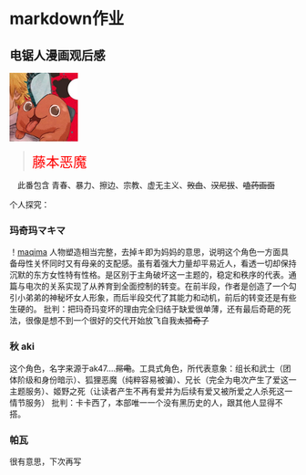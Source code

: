 # markdown作业

## 电锯人漫画观后感

![电锯人](dianju.jpg)

><font color=red size=5>藤本恶魔</font>

&ensp;&ensp;此番包含 青春、暴力、擦边、宗教、虚无主义、~~败血~~、~~汉尼拔~~、~~嗑药画面~~

个人探究：
### 玛奇玛マキマ
！[maqima](https://c-ssl.duitang.com/uploads/blog/202012/24/20201224172833_0d845.jpg)
人物塑造相当完整，去掉キ即为妈妈的意思，说明这个角色一方面具备母性关怀同时又有母亲的支配感。虽有着强大力量却平易近人，看透一切却保持沉默的东方女性特有性格。是区别于主角破坏这一主题的，稳定和秩序的代表。通篇与电次的关系实现了从养育到全面控制的转变。在前半段，作者是创造了一个勾引小弟弟的神秘坏女人形象，而后半段交代了其能力和动机，前后的转变还是有些生硬的。
批判：把玛奇玛变坏的理由完全归结于缺爱很单薄，还有最后奇葩的死法，很像是想不到一个很好的交代开始放飞自我~~太猎奇了~~
### 秋 aki
这个角色，名字来源于ak47....~~屌嘞~~。工具式角色，所代表意象：组长和武士（团体阶级和身份暗示）、狐狸恶魔（纯粹容易被骗）、兄长（完全为电次产生了爱这一主题服务）、姬野之死（让读者产生不再有爱并为后续有爱又被所爱之人杀死这一情节服务）
批判：卡卡西了，本部唯一一个没有黑历史的人，跟其他人显得不搭。
### 帕瓦
很有意思，下次再写